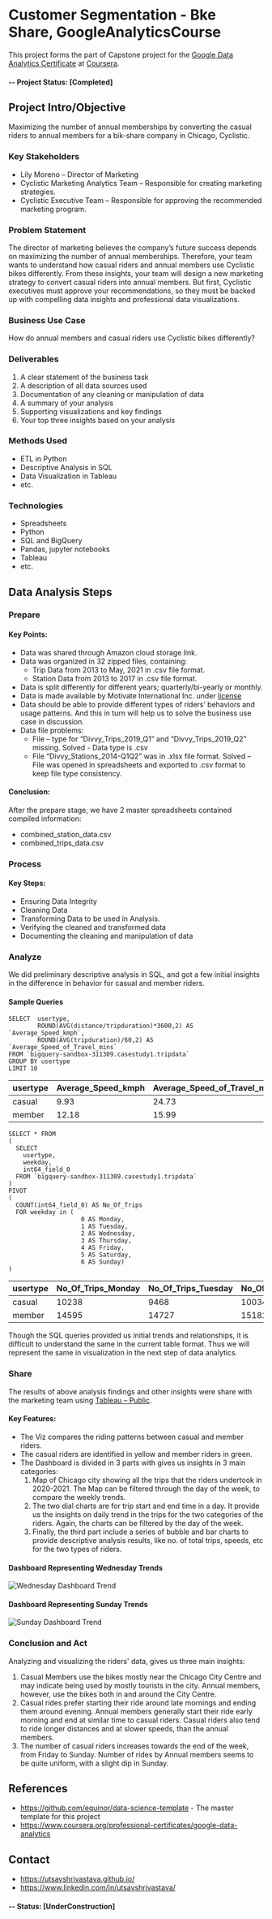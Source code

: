 # Customer Segmentation - Bke Share, GoogleAnalyticsCourse
This project forms the part of Capstone project for the [Google Data Analytics Certificate](https://grow.google/dataanalytics/#?modal_active=none) at [Coursera](https://www.coursera.org/).

#### -- Project Status: [Completed]

## Project Intro/Objective
Maximizing the number of annual memberships by converting the casual riders to annual members for a bik-share company in Chicago, Cyclistic.

### Key Stakeholders
* Lily Moreno – Director of Marketing
* Cyclistic Marketing Analytics Team – Responsible for creating marketing strategies.
* Cyclistic Executive Team – Responsible for approving the recommended marketing program.

### Problem Statement
The director of marketing believes the company’s future success depends on maximizing the number of annual memberships. Therefore, your team wants to understand how casual riders and annual members use Cyclistic bikes differently. From these insights, your team will design a new marketing strategy to convert casual riders into annual members. But first, Cyclistic executives must approve your recommendations, so they must be backed up with compelling data insights and professional data visualizations.

### Business Use Case
How do annual members and casual riders use Cyclistic bikes differently? 

### Deliverables
1.	A clear statement of the business task 
2.	A description of all data sources used 
3.	Documentation of any cleaning or manipulation of data 
4.	A summary of your analysis 
5.	Supporting visualizations and key findings
6.	Your  top  three  insights  based  on  your  analysis


### Methods Used
* ETL in Python
* Descriptive Analysis in SQL
* Data Visualization in Tableau
* etc.

### Technologies
* Spreadsheets
* Python
* SQL and BigQuery
* Pandas, jupyter notebooks
* Tableau
* etc. 

## Data Analysis Steps

### Prepare
#### Key Points:
* Data was shared through Amazon cloud storage link.
* Data was organized in 32 zipped files, containing:
  - Trip Data from 2013 to May, 2021 in .csv file format.
  - Station Data from 2013 to 2017 in .csv file format.
* Data is split differently for different years; quarterly/bi-yearly or monthly.
* Data is made available by Motivate International Inc. under [license](https://www.divvybikes.com/data-license-agreement)
* Data should be able to provide different types of riders’ behaviors and usage patterns. And this in turn will help us to solve the business use case in discussion.
* Data file problems:
  - File – type for “Divvy_Trips_2019_Q1” and “Divvy_Trips_2019_Q2” missing.
    Solved - Data type is .csv
  - File “Divvy_Stations_2014-Q1Q2” was in .xlsx file format. 
    Solved – File was opened in spreadsheets and exported to .csv format to keep file type consistency.

#### Conclusion:
After the prepare stage, we have 2 master spreadsheets contained compiled information:
* combined_station_data.csv
* combined_trips_data.csv

### Process
#### Key Steps:
* Ensuring Data Integrity
* Cleaning Data
* Transforming Data to be used in Analysis.
* Verifying the cleaned and transformed data
* Documenting the cleaning and manipulation of data

### Analyze
We did preliminary descriptive analysis in SQL, and got a few initial insights in the difference in behavior for casual and member riders. 
#### Sample Queries
```
SELECT  usertype,
        ROUND(AVG(distance/tripduration)*3600,2) AS `Average_Speed_kmph`,
        ROUND(AVG(tripduration)/60,2) AS `Average_Speed_of_Travel_mins`
FROM `bigquery-sandbox-311309.casestudy1.tripdata`
GROUP BY usertype
LIMIT 10
```
|usertype | Average_Speed_kmph | Average_Speed_of_Travel_mins|
|---------|--------------------|-----------------------------|
|casual | 9.93 | 24.73|
|member | 12.18 | 15.99|

```
SELECT * FROM
(
  SELECT 
    usertype,
    weekday,
    int64_field_0
  FROM `bigquery-sandbox-311309.casestudy1.tripdata`
)
PIVOT
(
  COUNT(int64_field_0) AS No_Of_Trips
  FOR weekday in (
                    0 AS Monday,
                    1 AS Tuesday,
                    2 AS Wednesday,
                    3 AS Thursday,
                    4 AS Friday,
                    5 AS Saturday,
                    6 AS Sunday)
)
```
|usertype|No_Of_Trips_Monday|No_Of_Trips_Tuesday|No_Of_Trips_Wednesday|No_Of_Trips_Thursday|No_Of_Trips_Friday|No_Of_Trips_Saturday|No_Of_Trips_Sunday|
|--------|------------------|-------------------|---------------------|--------------------|------------------|--------------------|------------------|
|casual|10238|9468|10034|10457|13207|17360|14010|
|member|14595|14727|15182|15250|16488|16883|13895|

Though the SQL queries provided us initial trends and relationships, it is difficult to understand the same in the current table format. Thus we will represent the same in visualization in the next step of data analytics.

### Share
The results of above analysis findings and other insights were share with the marketing team using [Tableau – Public](https://public.tableau.com/app/profile/utsav.shrivastava/viz/GoogleAnalytics-Cyclistic/Dashboard).

#### Key Features:
* The Viz compares the riding patterns between casual and member riders.
* The casual riders are identified in yellow and member riders in green.
* The Dashboard is divided in 3 parts with gives us insights in 3 main categories:
  1. Map of Chicago city showing all the trips that the riders undertook in 2020-2021. The Map can be filtered through the day of the week, to compare the weekly trends.
  2. The two dial charts are for trip start and end time in a day. It provide us the insights on daily trend in the trips for the two categories of the riders. Again, the charts can be filtered by the day of the week.
  3. Finally, the third part include a series of bubble and bar charts to provide descriptive analysis results, like no. of total trips, speeds, etc for the two types of riders.

#### Dashboard Representing Wednesday Trends
![Wednesday Dashboard Trend](https://github.com/utsavshrivastava/GoogleAnalyticsCourse/blob/main/Wednesday_Dashboard.png?raw=true)

#### Dashboard Representing Sunday Trends
![Sunday Dashboard Trend](https://github.com/utsavshrivastava/GoogleAnalyticsCourse/blob/main/Sunday_Dashboard.png?raw=true)

### Conclusion and Act
Analyzing and visualizing the riders' data, gives us three main insights:
1. Casual Members use the bikes mostly near the Chicago City Centre and may indicate being used by mostly tourists in the city. 
Annual members, however, use the bikes both in and around the City Centre.
2. Casual rides prefer starting their ride around late mornings and ending them around evening. 
Annual members generally start their ride early morning and end at similar time to casual riders. Casual riders also tend to ride longer distances and at slower speeds, than the annual members.
3. The number of casual riders increases towards the end of the week, from Friday to Sunday. 
Number of rides by Annual members seems to be quite uniform, with a slight dip in Sunday.

## References
* https://github.com/equinor/data-science-template - The master template for this project
* https://www.coursera.org/professional-certificates/google-data-analytics

## Contact
* https://utsavshrivastava.github.io/
* https://www.linkedin.com/in/utsavshrivastava/
#### -- Status: [UnderConstruction]
